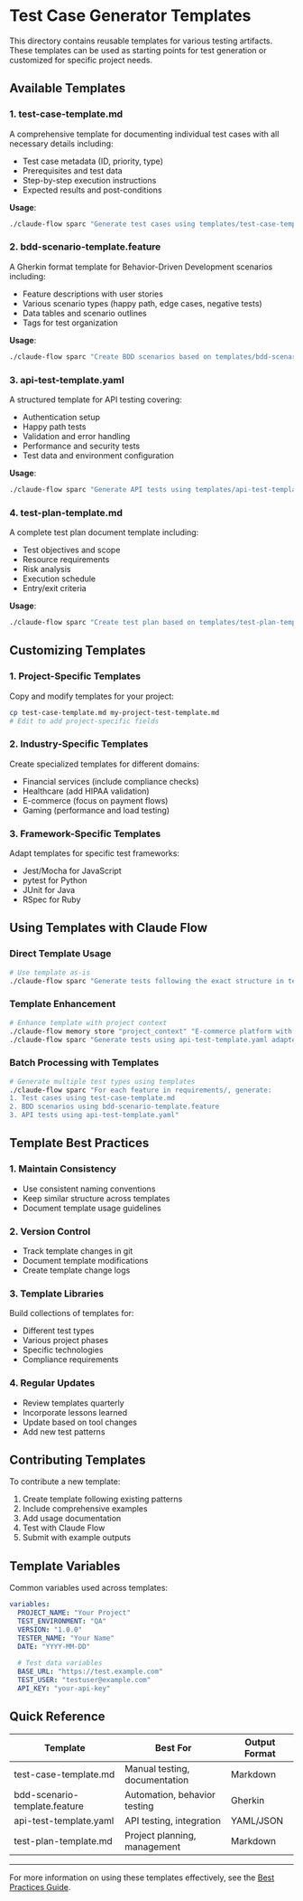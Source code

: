 # Test Case Generator Templates

This directory contains reusable templates for various testing artifacts. These templates can be used as starting points for test generation or customized for specific project needs.

## Available Templates

### 1. test-case-template.md
A comprehensive template for documenting individual test cases with all necessary details including:
- Test case metadata (ID, priority, type)
- Prerequisites and test data
- Step-by-step execution instructions
- Expected results and post-conditions

**Usage**:
```bash
./claude-flow sparc "Generate test cases using templates/test-case-template.md format"
```

### 2. bdd-scenario-template.feature
A Gherkin format template for Behavior-Driven Development scenarios including:
- Feature descriptions with user stories
- Various scenario types (happy path, edge cases, negative tests)
- Data tables and scenario outlines
- Tags for test organization

**Usage**:
```bash
./claude-flow sparc "Create BDD scenarios based on templates/bdd-scenario-template.feature"
```

### 3. api-test-template.yaml
A structured template for API testing covering:
- Authentication setup
- Happy path tests
- Validation and error handling
- Performance and security tests
- Test data and environment configuration

**Usage**:
```bash
./claude-flow sparc "Generate API tests using templates/api-test-template.yaml structure"
```

### 4. test-plan-template.md
A complete test plan document template including:
- Test objectives and scope
- Resource requirements
- Risk analysis
- Execution schedule
- Entry/exit criteria

**Usage**:
```bash
./claude-flow sparc "Create test plan based on templates/test-plan-template.md"
```

## Customizing Templates

### 1. Project-Specific Templates
Copy and modify templates for your project:
```bash
cp test-case-template.md my-project-test-template.md
# Edit to add project-specific fields
```

### 2. Industry-Specific Templates
Create specialized templates for different domains:
- Financial services (include compliance checks)
- Healthcare (add HIPAA validation)
- E-commerce (focus on payment flows)
- Gaming (performance and load testing)

### 3. Framework-Specific Templates
Adapt templates for specific test frameworks:
- Jest/Mocha for JavaScript
- pytest for Python
- JUnit for Java
- RSpec for Ruby

## Using Templates with Claude Flow

### Direct Template Usage
```bash
# Use template as-is
./claude-flow sparc "Generate tests following the exact structure in templates/test-case-template.md"
```

### Template Enhancement
```bash
# Enhance template with project context
./claude-flow memory store "project_context" "E-commerce platform with focus on mobile"
./claude-flow sparc "Generate tests using api-test-template.yaml adapted for our project context"
```

### Batch Processing with Templates
```bash
# Generate multiple test types using templates
./claude-flow sparc "For each feature in requirements/, generate:
1. Test cases using test-case-template.md
2. BDD scenarios using bdd-scenario-template.feature
3. API tests using api-test-template.yaml"
```

## Template Best Practices

### 1. Maintain Consistency
- Use consistent naming conventions
- Keep similar structure across templates
- Document template usage guidelines

### 2. Version Control
- Track template changes in git
- Document template modifications
- Create template change logs

### 3. Template Libraries
Build collections of templates for:
- Different test types
- Various project phases
- Specific technologies
- Compliance requirements

### 4. Regular Updates
- Review templates quarterly
- Incorporate lessons learned
- Update based on tool changes
- Add new test patterns

## Contributing Templates

To contribute a new template:

1. Create template following existing patterns
2. Include comprehensive examples
3. Add usage documentation
4. Test with Claude Flow
5. Submit with example outputs

## Template Variables

Common variables used across templates:

```yaml
variables:
  PROJECT_NAME: "Your Project"
  TEST_ENVIRONMENT: "QA"
  VERSION: "1.0.0"
  TESTER_NAME: "Your Name"
  DATE: "YYYY-MM-DD"
  
  # Test data variables
  BASE_URL: "https://test.example.com"
  TEST_USER: "testuser@example.com"
  API_KEY: "your-api-key"
```

## Quick Reference

| Template | Best For | Output Format |
|----------|----------|---------------|
| test-case-template.md | Manual testing, documentation | Markdown |
| bdd-scenario-template.feature | Automation, behavior testing | Gherkin |
| api-test-template.yaml | API testing, integration | YAML/JSON |
| test-plan-template.md | Project planning, management | Markdown |

---

For more information on using these templates effectively, see the [Best Practices Guide](../docs/best-practices.md).